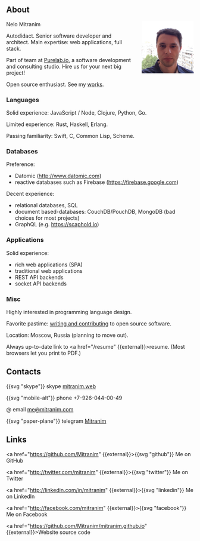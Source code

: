 ## About

<div style="float: right; width: 10em; margin-left: 1rem">
  <img src="images/face-square.jpg" />
</div>

Nelo Mitranim

Autodidact. Senior software developer and architect. Main expertise: web applications, full stack.

Part of team at [Purelab.io](http://purelab.io), a software development and consulting studio. Hire us for your next big project!

Open source enthusiast. See my [works](/works).

### Languages

Solid experience: JavaScript / Node, Clojure, Python, Go.

Limited experience: Rust, Haskell, Erlang.

Passing familiarity: Swift, C, Common Lisp, Scheme.

### Databases

Preference:

  * Datomic (http://www.datomic.com)
  * reactive databases such as Firebase (https://firebase.google.com)

Decent experience:

  * relational databases, SQL
  * document based-databases: CouchDB/PouchDB, MongoDB (bad choices for most projects)
  * GraphQL (e.g. https://scaphold.io)

### Applications

Solid experience:

  * rich web applications (SPA)
  * traditional web applications
  * REST API backends
  * socket API backends

### Misc

Highly interested in programming language design.

Favorite pastime: [writing and contributing](/works) to open source software.

Location: Moscow, Russia (planning to move out).

Always up-to-date link to <a href="/resume" {{external}}>resume</a>. (Most browsers let you print to PDF.)

## Contacts

{{svg "skype"}} <span>skype [mitranim.web](skype:mitranim.web?chat)</span>

{{svg "mobile-alt"}} <span>phone +7-926-044-00-49</span>

<span>@ email [me@mitranim.com](mailto:me@mitranim.com)</span>

{{svg "paper-plane"}} <span>telegram [Mitranim](https://telegram.me/Mitranim)</span>

## Links

<a href="https://github.com/Mitranim" {{external}}>{{svg "github"}} Me on GitHub</a>

<a href="http://twitter.com/mitranim" {{external}}>{{svg "twitter"}} Me on Twitter</a>

<a href="http://linkedin.com/in/mitranim" {{external}}>{{svg "linkedin"}} Me on LinkedIn</a>

<a href="http://facebook.com/mitranim" {{external}}>{{svg "facebook"}} Me on Facebook</a>

<a href="https://github.com/Mitranim/mitranim.github.io" {{external}}>Website source code</a>
